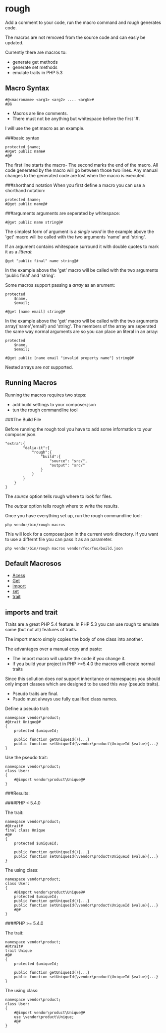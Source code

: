 rough
================================================================================
Add a comment to your code, run the macro command and rough generates code.

The macros are  not removed from the source code and can easly be updated.

Currently there are macros to:
 - generate get methods
 - generate set methods
 - emulate traits in PHP 5.3

Macro Syntax
--------------------------------------------------------------------------------

    #@<macroname> <arg1> <arg2> .... <argN>#
    #@ä
    
 - Macros are line comments. 
 - There must not be anything but whitespace before the first '#'.

I will use the get macro as an example.

###basic syntax

    protected $name;
    #@get public name#
    #@#
    
The first line starts the macro- The second marks the end of the macro.
All code generated by the macro will go between those two lines. Any manual
changes to the generated code are lost when the macro is executed.

###shorthand notation
When you first define a macro you can use a shorthand notation:

    protected $name;
    #@get public name@#
    
###arguments
arguments are seperated by whitespace:

    #@get public name string@#

The simplest form of argument is a *single word* in the example above the 'get'
macro will be called with the two arguments 'name' and 'string'.

If an argument contains whitespace surround it with double quotes to mark it
as a *litteral*:

    @get "public final" name string@#

In the example above the 'get' macro will be called with the two arguments 
'public final' and 'string'.

Some macros support passing a *array* as an arument:
    
    protected
        $name,
        $email;
        
    #@get [name email] string@#
    
In the example above the 'get' macro will be called with the two arguments 
array('name','email') and 'string'.
The members of the array are seperated the same way normal arguments are so you 
can place an literal in an array:

    protected
        $name,
        $email;
        
    #@get public [name email "invalid property name"] string@#
    
Nested arrays are *not* supported.

Running Macros
--------------------------------------------------------------------------------

Running the macros requires two steps:

 - add build settings to your composer.json
 - tun the rough commandline tool
 
###The Build File

Before running the rough tool you have to add some information to your 
composer.json.

    "extra":{
            "dalia-it":{
                "rough":{
                    "build":{
                        "source": "src/",
                        "output": "src/"
                    }
                }
            }
        }
    }

The *source* option tells rough where to look for files.

The *output* option tells rough where to write the results.

Once you have everything set up, run the rough commandline tool:

    php vendor/bin/rough macros

This will look for a composer.json in the current work directory.
If you want to use a differnt file you can pass it as an parameter.

    php vendor/bin/rough macros vendor/foo/foo/build.json

Default Macrosos 
--------------------------------------------------------------------------------
- [Acess](blob/master/src/daliaIT/rough/macro/AccessMacro.php)
- [Get](blob/master/src/daliaIT/rough/macro/AccessMacro.php)
- [import](blob/master/src/daliaIT/rough/macro/AccessMacro.php)
- [set](blob/master/src/daliaIT/rough/macro/AccessMacro.php)
- [trait](blob/master/src/daliaIT/rough/macro/AccessMacro.php)

imports and trait
--------------------------------------------------------------------------------    
    
Traits are a great PHP 5.4 feature. In PHP 5.3 you can use rough to emulate some
(but not all) features of traits.

The import macro simply copies the body of one class into another.

The advantages over a manual copy and paste: 
 - The import macro will update the code if you change it.
 - If you build your project in PHP >=5.4.0 the macros will create normal traits

Since this sollution does *not* support inheritance or namespaces you should
only import classes which are designed to be used this way (pseudo traits).

 - Pseudo traits are final.
 - Psudo must always use fully qualified class names.

Define a pseudo trait:

    namespace vendor\product;
    #@trait Unique@#
    {
        protected $uniqueId;
        
        public function getUniqueId(){...}
        public function setUniqueId(\vendor\product\UniqueId $value){...}
    }
    
Use the pseudo trait:

    namespace vendor\product;
    class User:
    {
        #@import vendor\product\Unique@#
    }
    
###Results:

####PHP < 5.4.0

The trait:

    namespace vendor\product;
    #@trait#
    final class Unique
    #@#
    {
        protected $uniqueId;
        
        public function getUniqueId(){...}
        public function setUniqueId(\vendor\product\UniqueId $value){...}
    }
    
The using class:

    namespace vendor\product;
    class User:
    {
        #@import vendor\product\Unique@#
        protected $uniqueId;
        public function getUniqueId(){...}
        public function setUniqueId(\vendor\product\UniqueId $value){...}
        #@#
    }
    

####PHP >= 5.4.0

The trait:

    namespace vendor\product;
    #@trait#
    trait Unique
    #@#
    {
        protected $uniqueId;
        
        public function getUniqueId(){...}
        public function setUniqueId(\vendor\product\UniqueId $value){...}
    }
    
The using class:

    namespace vendor\product;
    class User:
    {
        #@import vendor\product\Unique@#
        use \vendor\product\Unique;
        #@#
    }